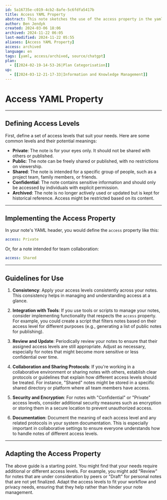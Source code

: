 ```yaml
---
id: 5a16735e-c019-4cb2-8afe-5c6fdfa5417b
title: Access YAML Property
abstract: This note sketches the use of the access property in the yaml metadata of every Obsidian note that has the purpose to define which people have access to the current note.
author: Ben Jendyk
created: 2024-03-06 18:06
archived: 2024-11-22 06:05
last-modified: 2024-11-22 05:55
aliases: [Access YAML Property]
access: archived
language: en
tags: [yaml, access/archived, source/chatgpt]
plan:
  - [[2024-02-19-14-53-26|Plan Categorisation]]
up:
  - [[2024-03-12-21-17-33|Information and Knowledge Management]]
---
```


# Access YAML Property

--- 

## Defining Access Levels

First, define a set of access levels that suit your needs. Here are some common levels and their potential meanings:

- **Private**: The note is for your eyes only. It should not be shared with others or published.
- **Public**: The note can be freely shared or published, with no restrictions on viewership.
- **Shared**: The note is intended for a specific group of people, such as a project team, family members, or friends.
- **Confidential**: The note contains sensitive information and should only be accessed by individuals with explicit permission.
- **Archived**: The note is no longer actively used or updated but is kept for historical reference. Access might be restricted based on its content.

--- 

## Implementing the Access Property

In your note's YAML header, you would define the `access` property like this:

```yaml
access: Private
```

Or, for a note intended for team collaboration:

```yaml
access: Shared
```

---

## Guidelines for Use

1. **Consistency**: Apply your access levels consistently across your notes. This consistency helps in managing and understanding access at a glance.

2. **Integration with Tools**: If you use tools or scripts to manage your notes, consider implementing functionality that respects the `access` property. For example, you could create a script that filters notes based on their access level for different purposes (e.g., generating a list of public notes for publishing).

3. **Review and Update**: Periodically review your notes to ensure that their assigned access levels are still appropriate. Adjust as necessary, especially for notes that might become more sensitive or less confidential over time.

4. **Collaboration and Sharing Protocols**: If you're working in a collaborative environment or sharing notes with others, establish clear protocols or guidelines that explain how different access levels should be treated. For instance, "Shared" notes might be stored in a specific shared directory or platform where all team members have access.

5. **Security and Encryption**: For notes with "Confidential" or "Private" access levels, consider additional security measures such as encryption or storing them in a secure location to prevent unauthorized access.

6. **Documentation**: Document the meaning of each access level and any related protocols in your system documentation. This is especially important in collaborative settings to ensure everyone understands how to handle notes of different access levels.

---

## Adapting the Access Property

The above guide is a starting point. You might find that your needs require additional or different access levels. For example, you might add "Review" for notes that are under consideration by peers or "Draft" for personal notes that are not yet finalized. Adapt the access levels to fit your workflow and privacy needs, ensuring that they help rather than hinder your note management.
